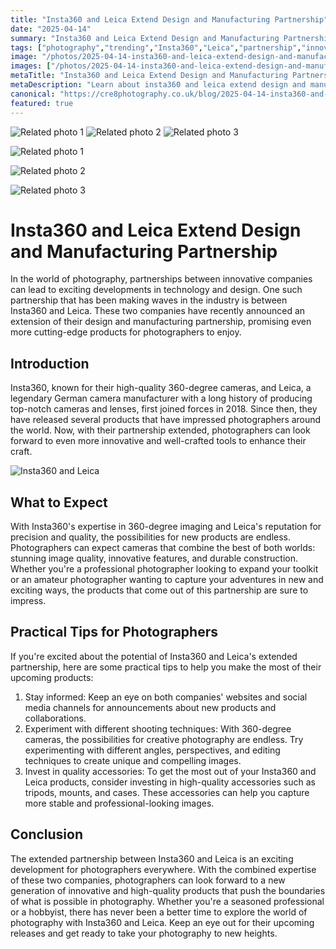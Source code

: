 ```yaml
---
title: "Insta360 and Leica Extend Design and Manufacturing Partnership"
date: "2025-04-14"
summary: "Insta360 and Leica Extend Design and Manufacturing Partnership - A trending topic in photography."
tags: ["photography","trending","Insta360","Leica","partnership","innovative","technology","design","360-degree cameras","quality","accessories"]
image: "/photos/2025-04-14-insta360-and-leica-extend-design-and-manufacturing-partnership-1.jpg"
images: ["/photos/2025-04-14-insta360-and-leica-extend-design-and-manufacturing-partnership-1.jpg","/photos/2025-04-14-insta360-and-leica-extend-design-and-manufacturing-partnership-2.jpg","/photos/2025-04-14-insta360-and-leica-extend-design-and-manufacturing-partnership-3.jpg"]
metaTitle: "Insta360 and Leica Extend Design and Manufacturing Partnership | cre8 Photography"
metaDescription: "Learn about insta360 and leica extend design and manufacturing partnership in photography with practical tips and insights."
canonical: "https://cre8photography.co.uk/blog/2025-04-14-insta360-and-leica-extend-design-and-manufacturing-partnership"
featured: true
---
```


<!-- Gallery as HTML -->

<div class="grid grid-cols-1 sm:grid-cols-2 md:grid-cols-3 gap-4">
  <img src="/photos/2025-04-14-insta360-and-leica-extend-design-and-manufacturing-partnership-1.jpg" alt="Related photo 1" class="w-full rounded-lg" />
<img src="/photos/2025-04-14-insta360-and-leica-extend-design-and-manufacturing-partnership-2.jpg" alt="Related photo 2" class="w-full rounded-lg" />
<img src="/photos/2025-04-14-insta360-and-leica-extend-design-and-manufacturing-partnership-3.jpg" alt="Related photo 3" class="w-full rounded-lg" />
</div>


<!-- Gallery as Markdown -->
![Related photo 1](/photos/2025-04-14-insta360-and-leica-extend-design-and-manufacturing-partnership-1.jpg)


![Related photo 2](/photos/2025-04-14-insta360-and-leica-extend-design-and-manufacturing-partnership-2.jpg)


![Related photo 3](/photos/2025-04-14-insta360-and-leica-extend-design-and-manufacturing-partnership-3.jpg)



# Insta360 and Leica Extend Design and Manufacturing Partnership

In the world of photography, partnerships between innovative companies can lead to exciting developments in technology and design. One such partnership that has been making waves in the industry is between Insta360 and Leica. These two companies have recently announced an extension of their design and manufacturing partnership, promising even more cutting-edge products for photographers to enjoy.

## Introduction

Insta360, known for their high-quality 360-degree cameras, and Leica, a legendary German camera manufacturer with a long history of producing top-notch cameras and lenses, first joined forces in 2018. Since then, they have released several products that have impressed photographers around the world. Now, with their partnership extended, photographers can look forward to even more innovative and well-crafted tools to enhance their craft.

![Insta360 and Leica](/path/to/image)

## What to Expect

With Insta360's expertise in 360-degree imaging and Leica's reputation for precision and quality, the possibilities for new products are endless. Photographers can expect cameras that combine the best of both worlds: stunning image quality, innovative features, and durable construction. Whether you're a professional photographer looking to expand your toolkit or an amateur photographer wanting to capture your adventures in new and exciting ways, the products that come out of this partnership are sure to impress.

## Practical Tips for Photographers

If you're excited about the potential of Insta360 and Leica's extended partnership, here are some practical tips to help you make the most of their upcoming products:

1. Stay informed: Keep an eye on both companies' websites and social media channels for announcements about new products and collaborations.
2. Experiment with different shooting techniques: With 360-degree cameras, the possibilities for creative photography are endless. Try experimenting with different angles, perspectives, and editing techniques to create unique and compelling images.
3. Invest in quality accessories: To get the most out of your Insta360 and Leica products, consider investing in high-quality accessories such as tripods, mounts, and cases. These accessories can help you capture more stable and professional-looking images.

## Conclusion

The extended partnership between Insta360 and Leica is an exciting development for photographers everywhere. With the combined expertise of these two companies, photographers can look forward to a new generation of innovative and high-quality products that push the boundaries of what is possible in photography. Whether you're a seasoned professional or a hobbyist, there has never been a better time to explore the world of photography with Insta360 and Leica. Keep an eye out for their upcoming releases and get ready to take your photography to new heights.

